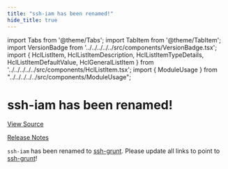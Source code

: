```yaml
---
title: "ssh-iam has been renamed!"
hide_title: true
---
```


import Tabs from '@theme/Tabs';
import TabItem from '@theme/TabItem';
import VersionBadge from '../../../../../src/components/VersionBadge.tsx';
import { HclListItem, HclListItemDescription, HclListItemTypeDetails, HclListItemDefaultValue, HclGeneralListItem } from '../../../../../src/components/HclListItem.tsx';
import { ModuleUsage } from "../../../../../src/components/ModuleUsage";

<VersionBadge repoTitle="Security Modules" version="0.75.0" lastModifiedVersion="0.13.0"/>

# ssh-iam has been renamed!

<a href="https://github.com/gruntwork-io/terraform-aws-security/tree/v0.75.0/modules/ssh-iam" className="link-button" title="View the source code for this module in GitHub.">View Source</a>

<a href="https://github.com/gruntwork-io/terraform-aws-security/releases/tag/v0.13.0" className="link-button" title="Release notes for only versions which impacted this module.">Release Notes</a>

`ssh-iam` has been renamed to [ssh-grunt](https://github.com/gruntwork-io/terraform-aws-security/tree/v0.75.0/modules/ssh-grunt). Please update all links to point to
[ssh-grunt](https://github.com/gruntwork-io/terraform-aws-security/tree/v0.75.0/modules/ssh-grunt)!

<!-- ##DOCS-SOURCER-START
{
  "originalSources": [
    "https://github.com/gruntwork-io/terraform-aws-security/tree/v0.75.0/modules/ssh-iam/readme.md",
    "https://github.com/gruntwork-io/terraform-aws-security/tree/v0.75.0/modules/ssh-iam/variables.tf",
    "https://github.com/gruntwork-io/terraform-aws-security/tree/v0.75.0/modules/ssh-iam/outputs.tf"
  ],
  "sourcePlugin": "module-catalog-api",
  "hash": "1e11bd2231c78d709047d6da906eb298"
}
##DOCS-SOURCER-END -->
